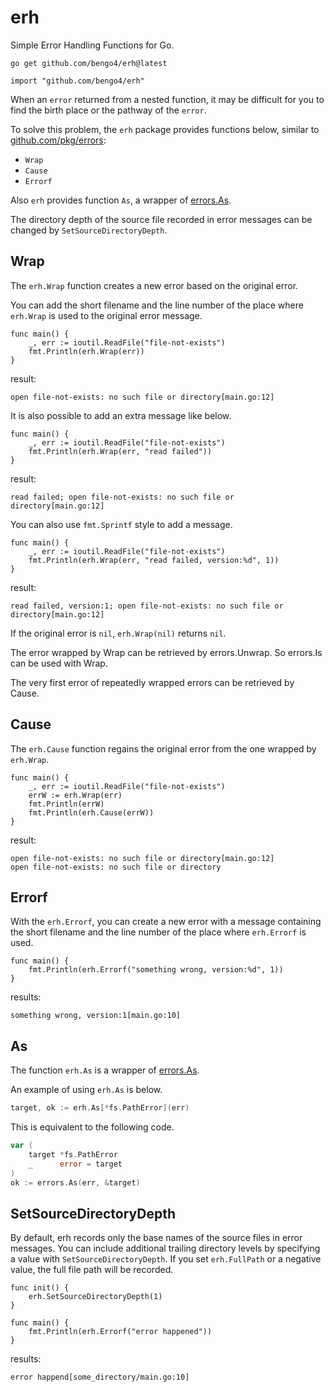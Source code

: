 # erh
Simple Error Handling Functions for Go.

```
go get github.com/bengo4/erh@latest

import "github.com/bengo4/erh"
```

When an `error` returned from a nested function, it may be difficult for you to find the birth place or the pathway of the `error`.

To solve this problem, the `erh` package provides functions below, similar to [github.com/pkg/errors](https://github.com/pkg/errors):

* `Wrap`
* `Cause`
* `Errorf`

Also `erh` provides function `As`, a wrapper of [errors.As](https://pkg.go.dev/errors#As).

The directory depth of the source file recorded in error messages can be changed by `SetSourceDirectoryDepth`.

## Wrap

The `erh.Wrap` function creates a new error based on the original error. 

You can add the short filename and the line number of the place where `erh.Wrap` is used to the original error message.

```
func main() {
	_, err := ioutil.ReadFile("file-not-exists")
	fmt.Println(erh.Wrap(err))
}
```

result:

```
open file-not-exists: no such file or directory[main.go:12]
```

It is also possible to add an extra message like below.

```
func main() {
	_, err := ioutil.ReadFile("file-not-exists")
	fmt.Println(erh.Wrap(err, "read failed"))
}
```

result:

```
read failed; open file-not-exists: no such file or directory[main.go:12]
```

You can also use `fmt.Sprintf` style to add a message.

```
func main() {
	_, err := ioutil.ReadFile("file-not-exists")
	fmt.Println(erh.Wrap(err, "read failed, version:%d", 1))
}
```

result:

```
read failed, version:1; open file-not-exists: no such file or directory[main.go:12]
```

If the original error is `nil`, `erh.Wrap(nil)` returns `nil`.

The error wrapped by Wrap can be retrieved by errors.Unwrap. So errors.Is can be used with Wrap.

The very first error of repeatedly wrapped errors can be retrieved by Cause.

## Cause

The `erh.Cause` function regains the original error from the one wrapped by `erh.Wrap`.

```
func main() {
	_, err := ioutil.ReadFile("file-not-exists")
	errW := erh.Wrap(err)
	fmt.Println(errW)
	fmt.Println(erh.Cause(errW))
}
```

result:

```
open file-not-exists: no such file or directory[main.go:12]
open file-not-exists: no such file or directory
```

## Errorf

With the `erh.Errorf`, you can create a new error with a message containing the short filename and the line number of the place where `erh.Errorf` is used.

```
func main() {
	fmt.Println(erh.Errorf("something wrong, version:%d", 1))
}
```

results:
```
something wrong, version:1[main.go:10]
```

## As

The function `erh.As` is a wrapper of [errors.As](https://pkg.go.dev/errors#As).

An example of using `erh.As` is below.

```go
target, ok := erh.As[*fs.PathError](err)
```

This is equivalent to the following code.

```go
var (
    target *fs.PathError
    _      error = target
)
ok := errors.As(err, &target)
```

## SetSourceDirectoryDepth

By default, erh records only the base names of the source files in error messages. You can include additional trailing directory levels by specifying a value with `SetSourceDirectoryDepth`. If you set `erh.FullPath` or a negative value, the full file path will be recorded.

```
func init() {
	erh.SetSourceDirectoryDepth(1)
}

func main() {
	fmt.Println(erh.Errorf("error happened"))
}
```

results:
```
error happend[some_directory/main.go:10]
```
